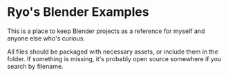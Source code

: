 # Ryo's Blender Examples

This is a place to keep Blender projects as a reference for myself and anyone else who's curious.

All files should be packaged with necessary assets, or include them in the folder. If something is missing, it's probably open source somewhere if you search by filename.
